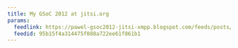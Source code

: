 ```yaml
---
title: My GSoC 2012 at jitsi.org
params:
  feedlink: https://pawel-gsoc2012-jitsi-xmpp.blogspot.com/feeds/posts/default?alt=rss
  feedid: 95b15f4a314475f088a722ee61f861b1
---
```

